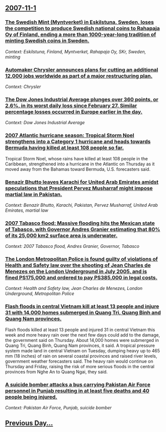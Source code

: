 ## [2007-11-1](/news/2007/11/1/index.md)

### [ The Swedish Mint (Myntverket) in Eskilstuna, Sweden, loses the competition to produce Swedish national coins to Rahapaja Oy of Finland, ending a more than 1000-year-long tradition of minting Swedish coins in Sweden. ](/news/2007/11/1/the-swedish-mint-myntverket-in-eskilstuna-sweden-loses-the-competition-to-produce-swedish-national-coins-to-rahapaja-oy-of-finland-end.md)
_Context: Eskilstuna, Finland, Myntverket, Rahapaja Oy, SKr, Sweden, minting_

### [ Automaker Chrysler announces plans for cutting an additional 12,000 jobs worldwide as part of a major restructuring plan. ](/news/2007/11/1/automaker-chrysler-announces-plans-for-cutting-an-additional-12-000-jobs-worldwide-as-part-of-a-major-restructuring-plan.md)
_Context: Chrysler_

### [ The Dow Jones Industrial Average plunges over 360 points, or 2.6%, in its worst daily loss since February 27. Similar percentage losses occurred in Europe earlier in the day. ](/news/2007/11/1/the-dow-jones-industrial-average-plunges-over-360-points-or-2-6-in-its-worst-daily-loss-since-february-27-similar-percentage-losses-occ.md)
_Context: Dow Jones Industrial Average_

### [ 2007 Atlantic hurricane season: Tropical Storm Noel strengthens into a Category 1 hurricane and heads towards Bermuda having killed at least 108 people so far. ](/news/2007/11/1/2007-atlantic-hurricane-season-tropical-storm-noel-strengthens-into-a-category-1-hurricane-and-heads-towards-bermuda-having-killed-at-leas.md)
Tropical Storm Noel, whose rains have killed at least 108 people in the Caribbean, strengthened into a hurricane in the Atlantic on Thursday as it moved away from the Bahamas toward Bermuda, U.S. forecasters said.

### [ Benazir Bhutto leaves Karachi for United Arab Emirates amidst speculations that President Pervez Musharraf might impose martial law in Pakistan. ](/news/2007/11/1/benazir-bhutto-leaves-karachi-for-united-arab-emirates-amidst-speculations-that-president-pervez-musharraf-might-impose-martial-law-in-paki.md)
_Context: Benazir Bhutto, Karachi, Pakistan, Pervez Musharraf, United Arab Emirates, martial law_

### [ 2007 Tabasco flood: Massive flooding hits the Mexican state of Tabasco, with Governor Andres Granier estimating that 80% of its 25,000 km2 surface area is underwater. ](/news/2007/11/1/2007-tabasco-flood-massive-flooding-hits-the-mexican-state-of-tabasco-with-governor-andra-c-s-granier-estimating-that-80-of-its-25-000-kma.md)
_Context: 2007 Tabasco flood, Andres Granier, Governor, Tabasco_

### [ The London Metropolitan Police is found guilty of violations of Health and Safety law over the shooting of Jean Charles de Menezes on the London Underground in July 2005, and is fined PS175,000 and ordered to pay PS385,000 in legal costs. ](/news/2007/11/1/the-london-metropolitan-police-is-found-guilty-of-violations-of-health-and-safety-law-over-the-shooting-of-jean-charles-de-menezes-on-the-l.md)
_Context: Health and Safety law, Jean Charles de Menezes, London Underground, Metropolitan Police_

### [ Flash floods in central Vietnam kill at least 13 people and injure 31 with 14,000 homes submerged in Quang Tri, Quang Binh and Quang Nam provinces. ](/news/2007/11/1/flash-floods-in-central-vietnam-kill-at-least-13-people-and-injure-31-with-14-000-homes-submerged-in-quaopsng-tra-quaopsng-ba-nh-and-quaops.md)
Flash floods killed at least 13 people and injured 31 in central Vietnam this week and more heavy rain over the next few days could add to the damage, the government said on Thursday. About 14,000 homes were submerged in Quang Tri, Quang Binh, Quang Nam provinces, it said. A tropical pressure system made land in central Vietnam on Tuesday, dumping heavy up to 465 mm (18 inches) of rain on several coastal provinces and raised river levels, government weather forecasters said. The heavy rain would continue on Thursday and Friday, raising the risk of more serious floods in the central provinces from Nghe An to Quang Ngai, they said.

### [ A suicide bomber attacks a bus carrying Pakistan Air Force personnel in Punjab resulting in at least five deaths and 40 people being injured. ](/news/2007/11/1/a-suicide-bomber-attacks-a-bus-carrying-pakistan-air-force-personnel-in-punjab-resulting-in-at-least-five-deaths-and-40-people-being-injure.md)
_Context: Pakistan Air Force, Punjab, suicide bomber_

## [Previous Day...](/news/2007/10/31/index.md)

